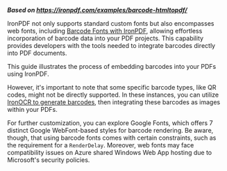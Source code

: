 ***Based on <https://ironpdf.com/examples/barcode-htmltopdf/>***

IronPDF not only supports standard custom fonts but also encompasses web fonts, including [Barcode Fonts with IronPDF](https://ironpdf.com/examples/barcode-htmltopdf/), allowing effortless incorporation of barcode data into your PDF projects. This capability provides developers with the tools needed to integrate barcodes directly into PDF documents.

This guide illustrates the process of embedding barcodes into your PDFs using IronPDF.

However, it's important to note that some specific barcode types, like QR codes, might not be directly supported. In these instances, you can utilize [IronOCR to generate barcodes](https://ironsoftware.com/csharp/ocr/), then integrating these barcodes as images within your PDFs.

For further customization, you can explore Google Fonts, which offers 7 distinct Google WebFont-based styles for barcode rendering. Be aware, though, that using barcode fonts comes with certain constraints, such as the requirement for a `RenderDelay`. Moreover, web fonts may face compatibility issues on Azure shared Windows Web App hosting due to Microsoft's security policies.